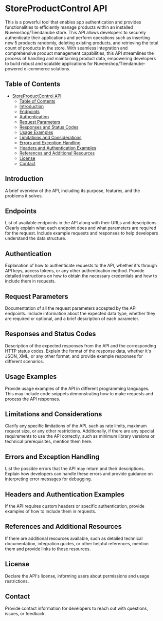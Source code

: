 # StoreProductControl API

This is a powerful tool that enables app authentication and provides functionalities to efficiently manage products within an installed Nuvemshop/Tiendanube store. This API allows developers to securely authenticate their applications and perform operations such as inserting new 5 products randomly, deleting existing products, and retrieving the total count of products in the store. With seamless integration and comprehensive product management capabilities, this API streamlines the process of handling and maintaining product data, empowering developers to build robust and scalable applications for Nuvemshop/Tiendanube-powered e-commerce solutions.

## Table of Contents

- [StoreProductControl API](#storeproductcontrol-api)
  - [Table of Contents](#table-of-contents)
  - [Introduction](#introduction)
  - [Endpoints](#endpoints)
  - [Authentication](#authentication)
  - [Request Parameters](#request-parameters)
  - [Responses and Status Codes](#responses-and-status-codes)
  - [Usage Examples](#usage-examples)
  - [Limitations and Considerations](#limitations-and-considerations)
  - [Errors and Exception Handling](#errors-and-exception-handling)
  - [Headers and Authentication Examples](#headers-and-authentication-examples)
  - [References and Additional Resources](#references-and-additional-resources)
  - [License](#license)
  - [Contact](#contact)

## Introduction

A brief overview of the API, including its purpose, features, and the problems it solves.

## Endpoints

List of available endpoints in the API along with their URLs and descriptions. Clearly explain what each endpoint does and what parameters are required for the request. Include example requests and responses to help developers understand the data structure.

## Authentication

Explanation of how to authenticate requests to the API, whether it's through API keys, access tokens, or any other authentication method. Provide detailed instructions on how to obtain the necessary credentials and how to include them in requests.

## Request Parameters

Documentation of all the request parameters accepted by the API endpoints. Include information about the expected data type, whether they are required or optional, and a brief description of each parameter.

## Responses and Status Codes

Description of the expected responses from the API and the corresponding HTTP status codes. Explain the format of the response data, whether it's JSON, XML, or any other format, and provide example responses for different scenarios.

## Usage Examples

Provide usage examples of the API in different programming languages. This may include code snippets demonstrating how to make requests and process the API responses.

## Limitations and Considerations

Clarify any specific limitations of the API, such as rate limits, maximum request size, or any other restrictions. Additionally, if there are any special requirements to use the API correctly, such as minimum library versions or technical prerequisites, mention them here.

## Errors and Exception Handling

List the possible errors that the API may return and their descriptions. Explain how developers can handle these errors and provide guidance on interpreting error messages for debugging.

## Headers and Authentication Examples

If the API requires custom headers or specific authentication, provide examples of how to include them in requests.

## References and Additional Resources

If there are additional resources available, such as detailed technical documentation, integration guides, or other helpful references, mention them and provide links to those resources.

## License

Declare the API's license, informing users about permissions and usage restrictions.

## Contact

Provide contact information for developers to reach out with questions, issues, or feedback.
